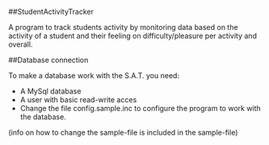 ##StudentActivityTracker

A program to track students activity by monitoring data based on the activity
of a student and their feeling on difficulty/pleasure per activity and overall.

##Database connection

To make a database work with the S.A.T. you need:
- A MySql database
- A user with basic read-write acces
- Change the file config.sample.inc to configure the program to work with the database.

(info on how to change the sample-file is included in the sample-file)
